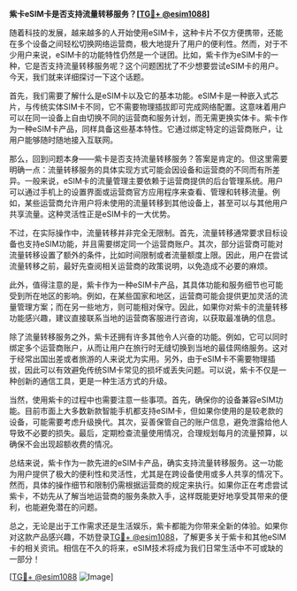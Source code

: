 **紫卡eSIM卡是否支持流量转移服务？[[TG💪+ @esim1088](https://t.me/s/esim1088)]**

随着科技的发展，越来越多的人开始使用eSIM卡，这种卡片不仅方便携带，还能在多个设备之间轻松切换网络运营商，极大地提升了用户的便利性。然而，对于不少用户来说，eSIM卡的功能特性仍然是一个谜团。比如，紫卡作为eSIM卡的一种，它是否支持流量转移服务呢？这个问题困扰了不少想要尝试eSIM卡的用户。今天，我们就来详细探讨一下这个话题。

首先，我们需要了解什么是eSIM卡以及它的基本功能。eSIM卡是一种嵌入式芯片，与传统实体SIM卡不同，它不需要物理插拔即可完成网络配置。这意味着用户可以在同一设备上自由切换不同的运营商和服务计划，而无需更换实体卡。紫卡作为一种eSIM卡产品，同样具备这些基本特性。它通过绑定特定的运营商账户，让用户能够随时随地接入互联网。

那么，回到问题本身——紫卡是否支持流量转移服务？答案是肯定的。但这里需要明确一点：流量转移服务的具体实现方式可能会因设备和运营商的不同而有所差异。一般来说，eSIM卡的流量管理主要依赖于运营商提供的后台管理系统。用户可以通过手机上的设置界面或运营商官方应用程序来查看、管理和转移流量。例如，某些运营商允许用户将未使用的流量转移到其他设备上，甚至可以与其他用户共享流量。这种灵活性正是eSIM卡的一大优势。

不过，在实际操作中，流量转移并非完全无限制。首先，流量转移通常要求目标设备也支持eSIM功能，并且需要绑定同一个运营商账户。其次，部分运营商可能对流量转移设置了额外的条件，比如时间限制或者流量额度上限。因此，用户在尝试流量转移之前，最好先查阅相关运营商的政策说明，以免造成不必要的麻烦。

此外，值得注意的是，紫卡作为一种eSIM卡产品，其具体功能和服务细节也可能受到所在地区的影响。例如，在某些国家和地区，运营商可能会提供更加灵活的流量管理方案；而在另一些地方，则可能相对保守。因此，如果你对紫卡的流量转移功能感兴趣，建议直接联系当地的运营商客服进行咨询，以获取最准确的信息。

除了流量转移服务之外，紫卡还拥有许多其他令人兴奋的功能。例如，它可以同时绑定多个运营商账户，从而让用户在旅行时无缝切换到当地的最佳网络服务。这对于经常出国出差或者旅游的人来说尤为实用。另外，由于eSIM卡不需要物理插拔，因此可以有效避免传统SIM卡常见的损坏或丢失问题。可以说，紫卡不仅是一种创新的通信工具，更是一种生活方式的升级。

当然，使用紫卡的过程中也需要注意一些事项。首先，确保你的设备兼容eSIM功能。目前市面上大多数新款智能手机都支持eSIM卡，但如果你使用的是较老款的设备，可能需要考虑升级换代。其次，妥善保管自己的账户信息，避免泄露给他人导致不必要的损失。最后，定期检查流量使用情况，合理规划每月的流量预算，以确保不会出现超额收费的情况。

总结来说，紫卡作为一款先进的eSIM卡产品，确实支持流量转移服务。这一功能为用户提供了极大的便利性和灵活性，尤其是在跨设备使用或多人共享的情况下。然而，具体的操作细节和限制仍需根据运营商的规定来执行。如果你正在考虑尝试紫卡，不妨先从了解当地运营商的服务条款入手，这样既能更好地享受其带来的便利，也能避免潜在的问题。

总之，无论是出于工作需求还是生活娱乐，紫卡都能为你带来全新的体验。如果你对这款产品感兴趣，不妨登录[TG💪+ @esim1088](https://t.me/s/esim1088)，了解更多关于紫卡和其他eSIM卡的相关资讯。相信在不久的将来，eSIM技术将成为我们日常生活中不可或缺的一部分！

[[TG💪+ @esim1088](https://t.me/s/esim1088) ![Image](https://i.postimg.cc/4NQfJmqS/Snipaste-2025-05-13-00-14-12.png)]